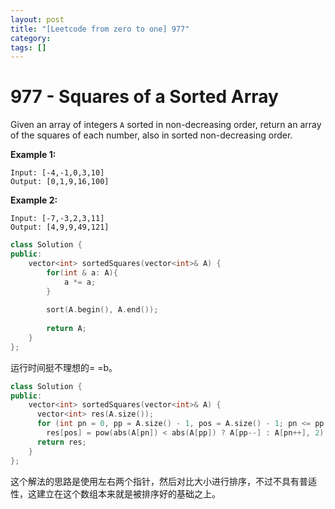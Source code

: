 ```yaml
---
layout: post
title: "[Leetcode from zero to one] 977"
category: 
tags: []
---
```


# 977 - Squares of a Sorted Array

Given an array of integers `A` sorted in non-decreasing order, return an array of the squares of each number, also in sorted non-decreasing order.

 

**Example 1:**

```
Input: [-4,-1,0,3,10]
Output: [0,1,9,16,100]
```

**Example 2:**

```
Input: [-7,-3,2,3,11]
Output: [4,9,9,49,121]
```



```c++
class Solution {
public:
    vector<int> sortedSquares(vector<int>& A) {
        for(int & a: A){
            a *= a;
        }
        
        sort(A.begin(), A.end());
        
        return A;
    }
};
```

运行时间挺不理想的= =b。

```c++
class Solution {
public:
    vector<int> sortedSquares(vector<int>& A) {
      vector<int> res(A.size());
      for (int pn = 0, pp = A.size() - 1, pos = A.size() - 1; pn <= pp; --pos)
        res[pos] = pow(abs(A[pn]) < abs(A[pp]) ? A[pp--] : A[pn++], 2);
      return res;
    }  
};
```

这个解法的思路是使用左右两个指针，然后对比大小进行排序，不过不具有普适性，这建立在这个数组本来就是被排序好的基础之上。